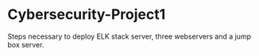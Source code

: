 # Cybersecurity-Project1
Steps necessary to deploy ELK stack server, three webservers and a jump box server.
